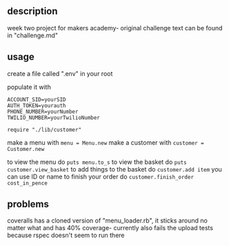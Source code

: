 description
---
week two project for makers academy- original challenge text can be found in "challenge.md"

usage
---
create a file called ".env" in your root

populate it with

```
ACCOUNT_SID=yourSID
AUTH_TOKEN=yourauth
PHONE_NUMBER=yourNumber
TWILIO_NUMBER=yourTwilioNumber
```

`require "./lib/customer"`

make a menu with `menu = Menu.new`
make a customer with `customer = Customer.new`

to view the menu do `puts menu.to_s`
to view the basket do `puts customer.view_basket`
to add things to the basket do `customer.add item` you can use ID or name
to finish your order do `customer.finish_order cost_in_pence`

problems
---
coveralls has a cloned version of "menu_loader.rb", it sticks around no matter what and has 40% coverage- currently also fails the upload tests because rspec doesn't seem to run there
